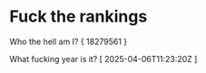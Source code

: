 # Fuck the rankings

Who the hell am I?
{ 18279561 }

What fucking year is it?
[ 2025-04-06T11:23:20Z ]
